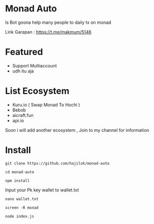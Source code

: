 #  Monad Auto

Is Bot goona help many people to daily tx on monad

Link Garapan : https://t.me/makmum/5146

# Featured 
- Support Multiaccount
- udh itu aja 

# List Ecosystem 
- Kuru.io ( Swap Monad To Hochi )
- Bebob
- aicraft.fun
- apr.io 

Soon i will add another ecosystem , Join to my channel for information

# Install 

```
git clone https://github.com/hajilok/monad-auto
```
```
cd monad-auto
```
```
npm install
```
Input your Pk key wallet to wallet.txt 

```
nano wallet.txt
```

```
screen -R monad
```

```
node index.js
```
